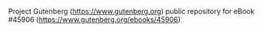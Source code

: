 Project Gutenberg (https://www.gutenberg.org) public repository for eBook #45906 (https://www.gutenberg.org/ebooks/45906)
